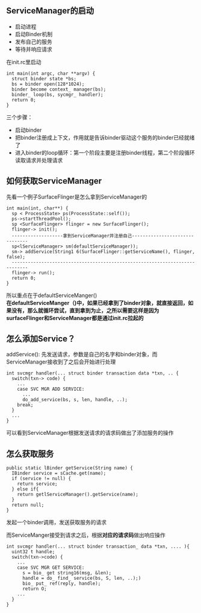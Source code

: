 ## ServiceManager的启动
* 启动进程
* 启动Binder机制
* 发布自己的服务
* 等待并响应请求

在init.rc里启动

```
int main(int argc, char **argv) {
  struct binder state *bs;
  bs = binder open(128*1024);
  binder become context_ manager(bs);
  binder_ loop(bs, sycmgr_ handler);
  return 0;
}
```
三个步骤：
  * 启动binder
  * 把binder注册成上下文，作用就是告诉binder驱动这个服务的binder已经就绪了
  * 进入binder的loop循环：第一个阶段主要是注册binder线程，第二个阶段循环读取请求并处理请求


## 如何获取ServiceManager
先看一个例子SurfaceFlinger是怎么拿到ServiceManager的
```
int main(int, char**) {
  sp < ProcessState> ps(ProcessState::self());
  ps->startThreadPool();
  sp <SurfaceFlinger> flinger = new SurfaceFlinger();
  flinger-> init();
  -------------------拿到ServiceManager并注册自己-------------------------------
  sp<lServiceManager> sm(defaultServiceManager));
  sm-> addService(String1 6(SurfaceFlinger::getServiceName(), flinger, false);
  ----------------------------------------------------------------------------
  flinger-> run();
  return 0;
}
```
所以重点在于defaultServiceManger()  
**在defaultServiceManger（)中，如果已经拿到了binder对象，就直接返回，如果没有，那么就循环尝试，直到拿到为止，之所以需要这样是因为surfaceFlinger和ServiceManager都是通过init.rc拉起的**

## 怎么添加Service？
addService(): 先发送请求，参数是自己的名字和binder对象，而ServiceManager接收到了之后会开始进行处理

```
int svcmgr handler(... struct binder transaction data *txn, .. {
  switch(txn-> code) {
    ...
    case SVC MGR ADD SERVICE:
      ...
      do_add_service(bs, s, len, handle, ..);
    break;
  }
  ...
}
```
可以看到ServiceManager根据发送请求的请求码做出了添加服务的操作

## 怎么获取服务
```
public static lBinder getService(String name) {
  IBinder service = sCache.get(name);
  if (service != null) {
    return service;
  } else if{
    return getlServiceManager().getService(name);
  }
  return null;
}
```
发起一个binder调用，发送获取服务的请求

而ServiceManger接受到请求之后，根据**对应的请求码**做出响应操作
```
int svcmgr handler(... struct binder transaction_ data *txn, .... ){
  uint32 t handle;
  switch(txn->code) {
    ... 
    case SVC MGR GET SERVICE:
      s = bio_ get string16(msg, &len);
      handle = do_ find_ service(bs, S, len, ..);)
      bio_ put_ ref(reply, handle);
      return O;
    ...
  }
}
```
